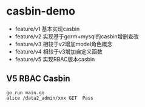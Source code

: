 # casbin-demo
- feature/v1 基本实现casbin
- feature/v2 实现基于gorm+mysql的casbin增删查改
- feature/v3 相较于v2增加model角色概念
- feature/v4 相较于v3增加自定义函数
- feature/v5 实现RBAC版本casbin

## V5 RBAC Casbin
```
go run main.go
alice /data2_admin/xxx GET  Pass
```